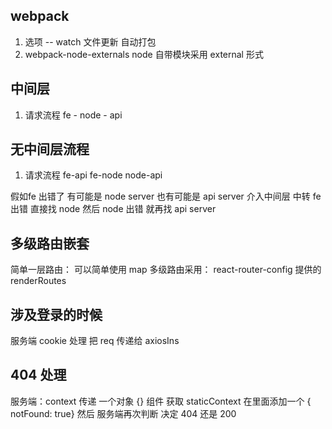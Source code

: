 ## webpack 
1. 选项 -- watch 
文件更新 自动打包
2. webpack-node-externals
node 自带模块采用 external 形式

## 中间层

1. 请求流程
fe - node - api
## 无中间层流程
1. 请求流程
fe-api
fe-node
node-api

假如fe 出错了 有可能是 node server 也有可能是 api server
介入中间层 中转 fe 出错 直接找 node 然后 node 出错 就再找 api server

## 多级路由嵌套
简单一层路由： 可以简单使用 map
多级路由采用： react-router-config 提供的 renderRoutes


## 涉及登录的时候
服务端 cookie 处理
把 req 传递给 axiosIns

## 404 处理
服务端：context 传递 一个对象 {}
组件
获取 staticContext 在里面添加一个 { notFound: true}
然后 服务端再次判断 决定 404 还是 200


